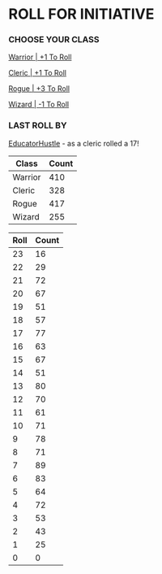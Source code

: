 # ROLL FOR INITIATIVE
### CHOOSE YOUR CLASS

[Warrior | +1 To Roll](https://github.com/benjaminsampica/benjaminsampica/issues/new?title=roll%7Cwarrior&body=Just+click+%27Submit+new+issue%27.)

[Cleric | +1 To Roll](https://github.com/benjaminsampica/benjaminsampica/issues/new?title=roll%7Ccleric&body=Just+click+%27Submit+new+issue%27.)

[Rogue | +3 To Roll](https://github.com/benjaminsampica/benjaminsampica/issues/new?title=roll%7Crogue&body=Just+click+%27Submit+new+issue%27.)

[Wizard | -1 To Roll](https://github.com/benjaminsampica/benjaminsampica/issues/new?title=roll%7Cwizard&body=Just+click+%27Submit+new+issue%27.)
### LAST ROLL BY
[EducatorHustle](https://www.github.com/EducatorHustle) - as a cleric rolled a 17!

|Class|Count|
|-|-|
|Warrior|410|
|Cleric|328|
|Rogue|417|
|Wizard|255|

|Roll|Count|
|-|-|
|23|16
|22|29
|21|72
|20|67
|19|51
|18|57
|17|77
|16|63
|15|67
|14|51
|13|80
|12|70
|11|61
|10|71
|9|78
|8|71
|7|89
|6|83
|5|64
|4|72
|3|53
|2|43
|1|25
|0|0
